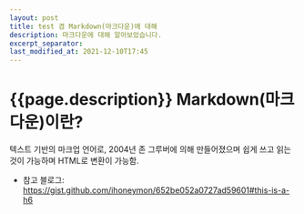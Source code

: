 ```yaml
---
layout: post
title: test 겸 Markdown(마크다운)에 대해
description: 마크다운에 대해 알아보았습니다.
excerpt_separator:
last_modified_at: 2021-12-10T17:45
---
```


{{page.description}}
Markdown(마크다운)이란?
======================
텍스트 기반의 마크업 언어로, 2004년 존 그루버에 의해 만들어졌으며 쉽게 쓰고 읽는 것이 가능하며 HTML로 변환이 가능함.   

* 참고 블로그: <https://gist.github.com/ihoneymon/652be052a0727ad59601#this-is-a-h6>
